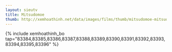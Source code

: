 ```yaml
---
layout: sieutv
title: Mitsudomoe
thumb: http://xemhoathinh.net/data/images/films/thumb/mitsudomoe-mitsudomoe-2012.jpg
---
```

{% include xemhoathinh_bo tap="83384,83385,83386,83387,83388,83389,83390,83391,83392,83393,83394,83395,83396" %} 
